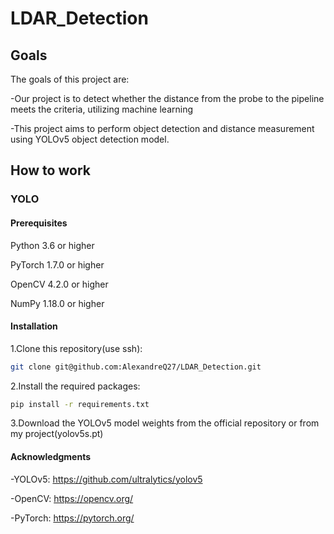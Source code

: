 ﻿# LDAR_Detection
## **Goals**

The goals of this project are:

-Our project is to detect whether the distance from the probe to the pipeline meets the criteria, utilizing machine learning

-This project aims to perform object detection and distance measurement using YOLOv5 object detection model.

## **How to work**
### **YOLO**
#### Prerequisites
  Python 3.6 or higher

  PyTorch 1.7.0 or higher

  OpenCV 4.2.0 or higher

  NumPy 1.18.0 or higher
#### Installation
  1.Clone this repository(use ssh):

  ```bash
  git clone git@github.com:AlexandreQ27/LDAR_Detection.git
  ```
  2.Install the required packages:

  ```bash
  pip install -r requirements.txt
  ```
  3.Download the YOLOv5 model weights from the official repository or from my project(yolov5s.pt)

#### Acknowledgments
  -YOLOv5: https://github.com/ultralytics/yolov5

  -OpenCV: https://opencv.org/

  -PyTorch: https://pytorch.org/
